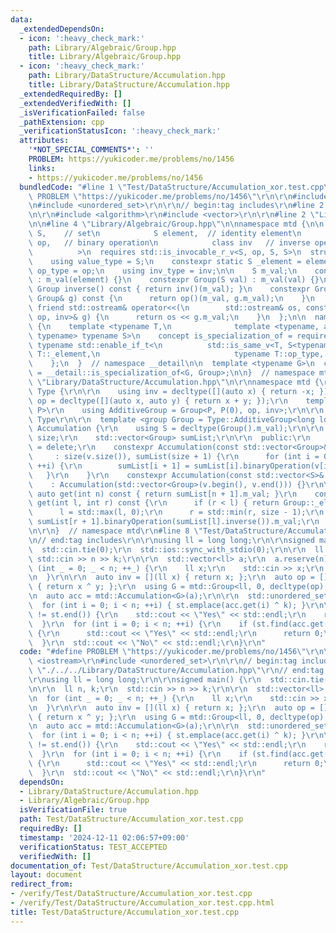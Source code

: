 ```yaml
---
data:
  _extendedDependsOn:
  - icon: ':heavy_check_mark:'
    path: Library/Algebraic/Group.hpp
    title: Library/Algebraic/Group.hpp
  - icon: ':heavy_check_mark:'
    path: Library/DataStructure/Accumulation.hpp
    title: Library/DataStructure/Accumulation.hpp
  _extendedRequiredBy: []
  _extendedVerifiedWith: []
  _isVerificationFailed: false
  _pathExtension: cpp
  _verificationStatusIcon: ':heavy_check_mark:'
  attributes:
    '*NOT_SPECIAL_COMMENTS*': ''
    PROBLEM: https://yukicoder.me/problems/no/1456
    links:
    - https://yukicoder.me/problems/no/1456
  bundledCode: "#line 1 \"Test/DataStructure/Accumulation_xor.test.cpp\"\n#define\
    \ PROBLEM \"https://yukicoder.me/problems/no/1456\"\r\n\r\n#include <iostream>\r\
    \n#include <unordered_set>\r\n\r\n// begin:tag includes\r\n#line 2 \"Library/DataStructure/Accumulation.hpp\"\
    \n\r\n#include <algorithm>\r\n#include <vector>\r\n\r\n#line 2 \"Library/Algebraic/Group.hpp\"\
    \n\n#line 4 \"Library/Algebraic/Group.hpp\"\n\nnamespace mtd {\n\n  template <class\
    \ S,    // set\n            S element,  // identity element\n            class\
    \ op,   // binary operation\n            class inv   // inverse operation\n  \
    \          >\n  requires std::is_invocable_r_v<S, op, S, S>\n  struct Group {\n\
    \    using value_type = S;\n    constexpr static S _element = element;\n    using\
    \ op_type = op;\n    using inv_type = inv;\n\n    S m_val;\n    constexpr Group()\
    \ : m_val(element) {}\n    constexpr Group(S val) : m_val(val) {}\n    constexpr\
    \ Group inverse() const { return inv()(m_val); }\n    constexpr Group binaryOperation(const\
    \ Group& g) const {\n      return op()(m_val, g.m_val);\n    }\n    constexpr\
    \ friend std::ostream& operator<<(\n        std::ostream& os, const Group<S, element,\
    \ op, inv>& g) {\n      return os << g.m_val;\n    }\n  };\n\n  namespace __detail\
    \ {\n    template <typename T,\n              template <typename, auto, typename,\
    \ typename> typename S>\n    concept is_specialization_of = requires {\n     \
    \ typename std::enable_if_t<\n          std::is_same_v<T, S<typename T::value_type,\
    \ T::_element,\n                              typename T::op_type, typename T::inv_type>>>;\n\
    \    };\n  }  // namespace __detail\n\n  template <typename G>\n  concept group\
    \ = __detail::is_specialization_of<G, Group>;\n\n}  // namespace mtd\n#line 7\
    \ \"Library/DataStructure/Accumulation.hpp\"\n\r\nnamespace mtd {\r\n\r\n  namespace\
    \ Type {\r\n\r\n    using inv = decltype([](auto x) { return -x; });\r\n    using\
    \ op = decltype([](auto x, auto y) { return x + y; });\r\n    template <class\
    \ P>\r\n    using AdditiveGroup = Group<P, P(0), op, inv>;\r\n\r\n  }  // namespace\
    \ Type\r\n\r\n  template <group Group = Type::AdditiveGroup<long long>>\r\n  class\
    \ Accumulation {\r\n    using S = decltype(Group().m_val);\r\n\r\n    const int\
    \ size;\r\n    std::vector<Group> sumList;\r\n\r\n  public:\r\n    constexpr Accumulation()\
    \ = delete;\r\n    constexpr Accumulation(const std::vector<Group>& v)\r\n   \
    \     : size(v.size()), sumList(size + 1) {\r\n      for (int i = 0; i < size;\
    \ ++i) {\r\n        sumList[i + 1] = sumList[i].binaryOperation(v[i]);\r\n   \
    \   }\r\n    }\r\n    constexpr Accumulation(const std::vector<S>& v)\r\n    \
    \    : Accumulation(std::vector<Group>(v.begin(), v.end())) {}\r\n\r\n    constexpr\
    \ auto get(int n) const { return sumList[n + 1].m_val; }\r\n    constexpr auto\
    \ get(int l, int r) const {\r\n      if (r < l) { return Group::_element; }\r\n\
    \      l = std::max(l, 0);\r\n      r = std::min(r, size - 1);\r\n      return\
    \ sumList[r + 1].binaryOperation(sumList[l].inverse()).m_val;\r\n    }\r\n  };\r\
    \n\r\n}  // namespace mtd\r\n#line 8 \"Test/DataStructure/Accumulation_xor.test.cpp\"\
    \n// end:tag includes\r\n\r\nusing ll = long long;\r\n\r\nsigned main() {\r\n\
    \  std::cin.tie(0);\r\n  std::ios::sync_with_stdio(0);\r\n\r\n  ll n, k;\r\n \
    \ std::cin >> n >> k;\r\n\r\n  std::vector<ll> a;\r\n  a.reserve(n);\r\n  for\
    \ (int _ = 0; _ < n; ++_) {\r\n    ll x;\r\n    std::cin >> x;\r\n    a.emplace_back(x);\r\
    \n  }\r\n\r\n  auto inv = [](ll x) { return x; };\r\n  auto op = [](ll x, ll y)\
    \ { return x ^ y; };\r\n  using G = mtd::Group<ll, 0, decltype(op), decltype(inv)>;\r\
    \n  auto acc = mtd::Accumulation<G>(a);\r\n\r\n  std::unordered_set<ll> st;\r\n\
    \  for (int i = 0; i < n; ++i) { st.emplace(acc.get(i) ^ k); }\r\n\r\n  if (st.find(0)\
    \ != st.end()) {\r\n    std::cout << \"Yes\" << std::endl;\r\n    return 0;\r\n\
    \  }\r\n  for (int i = 0; i < n; ++i) {\r\n    if (st.find(acc.get(i)) != st.end())\
    \ {\r\n      std::cout << \"Yes\" << std::endl;\r\n      return 0;\r\n    }\r\n\
    \  }\r\n  std::cout << \"No\" << std::endl;\r\n}\r\n"
  code: "#define PROBLEM \"https://yukicoder.me/problems/no/1456\"\r\n\r\n#include\
    \ <iostream>\r\n#include <unordered_set>\r\n\r\n// begin:tag includes\r\n#include\
    \ \"./../../Library/DataStructure/Accumulation.hpp\"\r\n// end:tag includes\r\n\
    \r\nusing ll = long long;\r\n\r\nsigned main() {\r\n  std::cin.tie(0);\r\n  std::ios::sync_with_stdio(0);\r\
    \n\r\n  ll n, k;\r\n  std::cin >> n >> k;\r\n\r\n  std::vector<ll> a;\r\n  a.reserve(n);\r\
    \n  for (int _ = 0; _ < n; ++_) {\r\n    ll x;\r\n    std::cin >> x;\r\n    a.emplace_back(x);\r\
    \n  }\r\n\r\n  auto inv = [](ll x) { return x; };\r\n  auto op = [](ll x, ll y)\
    \ { return x ^ y; };\r\n  using G = mtd::Group<ll, 0, decltype(op), decltype(inv)>;\r\
    \n  auto acc = mtd::Accumulation<G>(a);\r\n\r\n  std::unordered_set<ll> st;\r\n\
    \  for (int i = 0; i < n; ++i) { st.emplace(acc.get(i) ^ k); }\r\n\r\n  if (st.find(0)\
    \ != st.end()) {\r\n    std::cout << \"Yes\" << std::endl;\r\n    return 0;\r\n\
    \  }\r\n  for (int i = 0; i < n; ++i) {\r\n    if (st.find(acc.get(i)) != st.end())\
    \ {\r\n      std::cout << \"Yes\" << std::endl;\r\n      return 0;\r\n    }\r\n\
    \  }\r\n  std::cout << \"No\" << std::endl;\r\n}\r\n"
  dependsOn:
  - Library/DataStructure/Accumulation.hpp
  - Library/Algebraic/Group.hpp
  isVerificationFile: true
  path: Test/DataStructure/Accumulation_xor.test.cpp
  requiredBy: []
  timestamp: '2024-12-11 02:06:57+09:00'
  verificationStatus: TEST_ACCEPTED
  verifiedWith: []
documentation_of: Test/DataStructure/Accumulation_xor.test.cpp
layout: document
redirect_from:
- /verify/Test/DataStructure/Accumulation_xor.test.cpp
- /verify/Test/DataStructure/Accumulation_xor.test.cpp.html
title: Test/DataStructure/Accumulation_xor.test.cpp
---
```

